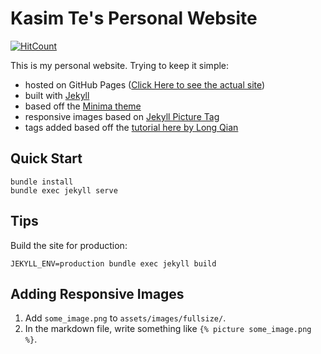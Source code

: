 # Kasim Te's Personal Website

[![HitCount](http://hits.dwyl.com/kasimte/kasimtegithubio.svg)](http://hits.dwyl.com/kasimte/kasimtegithubio)

This is my personal website. Trying to keep it simple:

* hosted on GitHub Pages ([Click Here to see the actual site](https://kasimte.github.io))
* built with [Jekyll](https://jekyllrb.com/)
* based off the [Minima theme](https://github.com/jekyll/minima)
* responsive images based on [Jekyll Picture Tag](https://github.com/rbuchberger/jekyll_picture_tag)
* tags added based off the [tutorial here by Long Qian](http://longqian.me/2017/02/09/github-jekyll-tag/)

## Quick Start

```
bundle install
bundle exec jekyll serve
```

## Tips

Build the site for production:

```
JEKYLL_ENV=production bundle exec jekyll build
```

## Adding Responsive Images

1. Add `some_image.png` to `assets/images/fullsize/`.
2. In the markdown file, write something like `{% picture some_image.png %}`.
